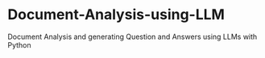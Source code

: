 # Document-Analysis-using-LLM
Document Analysis and generating Question and Answers using LLMs with Python
